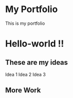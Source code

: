 # My Portfolio
This is my portfolio

# Hello-world !!

## These are my ideas
Idea 1
Idea 2
Idea 3

## More Work
